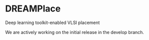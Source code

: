 # DREAMPlace
Deep learning toolkit-enabled VLSI placement

We are actively working on the initial release in the develop branch. 
